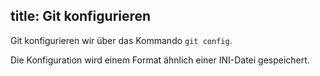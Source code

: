 title: Git konfigurieren
---

Git konfigurieren wir über das Kommando `git config`. 

Die Konfiguration wird einem Format ähnlich einer INI-Datei gespeichert. 
